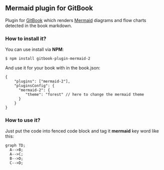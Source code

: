 ## Mermaid plugin for GitBook 

Plugin for [GitBook](https://github.com/GitbookIO/gitbook) which renders [Mermaid](https://github.com/knsv/mermaid) diagrams and flow charts detected in the book markdown.

### How to install it?

You can use install via **NPM**:

```
$ npm install gitbook-plugin-mermaid-2
```

And use it for your book with in the book.json:

```
{
    "plugins": ["mermaid-2"],
    "pluginsConfig": {
      "mermaid-2": {
         "theme": "forest" // here to change the mermaid theme
      }
    }
}
```

### How to use it?

Just put the code into fenced code block and tag it **mermaid** key word like this:

```mermaid
graph TD;
  A-->B;
  A-->C;
  B-->D;
  C-->D;
```
